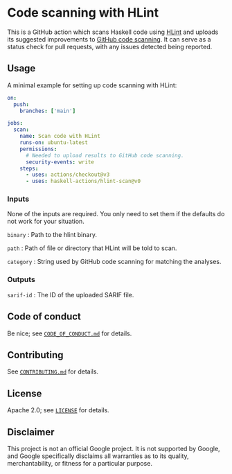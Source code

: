# Code scanning with HLint

This is a GitHub action which scans Haskell code using [HLint]
and uploads its suggested improvements to [GitHub code scanning].
It can serve as a status check for pull requests,
with any issues detected being reported.

## Usage

A minimal example for setting up code scanning with HLint:

```yaml
on:
  push:
    branches: ['main']

jobs:
  scan:
    name: Scan code with HLint
    runs-on: ubuntu-latest
    permissions:
      # Needed to upload results to GitHub code scanning.
      security-events: write
    steps:
      - uses: actions/checkout@v3
      - uses: haskell-actions/hlint-scan@v0
```

### Inputs

None of the inputs are required.
You only need to set them if the defaults do not work for your situation.

`binary`
:   Path to the hlint binary.

`path`
:   Path of file or directory that HLint will be told to scan.

`category`
:   String used by GitHub code scanning for matching the analyses.

### Outputs

`sarif-id`
:   The ID of the uploaded SARIF file.

## Code of conduct

Be nice; see [`CODE_OF_CONDUCT.md`](docs/CODE_OF_CONDUCT.md) for details.

## Contributing

See [`CONTRIBUTING.md`](docs/CONTRIBUTING.md) for details.

## License

Apache 2.0; see [`LICENSE`](LICENSE) for details.

## Disclaimer

This project is not an official Google project. It is not supported by Google,
and Google specifically disclaims all warranties as to its quality,
merchantability, or fitness for a particular purpose.


[GitHub code scanning]: https://docs.github.com/en/code-security/code-scanning/automatically-scanning-your-code-for-vulnerabilities-and-errors/about-code-scanning

[HLint]: https://github.com/ndmitchell/hlint

[haskell/actions/hlint-setup]: https://github.com/haskell/actions/tree/main/hlint-setup

[haskell/actions/hlint-run]: https://github.com/haskell/actions/tree/main/hlint-run

